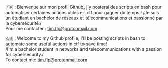 🇫🇷 : Bienvenue sur mon profil Github, j'y posterai des scripts en bash pour automatiser certaines actions utiles en ctf pour gagner du temps !
/Je suis un étudiant en bachelor de réseaux et télécommunications et passionné par la cybersécurité./ </br>
Pour me contacter : tim.flp@protonmail.com 

🇬🇧 : Welcome to my Github profile, I'll be posting scripts in bash to automate some useful actions in ctf to save time!  
/I'm a bachelor student in networks and telecommunications with a passion for cybersecurity./ </br>
To contact me: tim.flp@protonmail.com 
